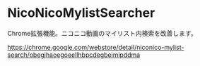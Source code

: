 # NicoNicoMylistSearcher
Chrome拡張機能。ニコニコ動画のマイリスト内検索を改善します。

https://chrome.google.com/webstore/detail/niconico-mylist-search/obegjhaoegoeellhbpcdegbeimipddma
